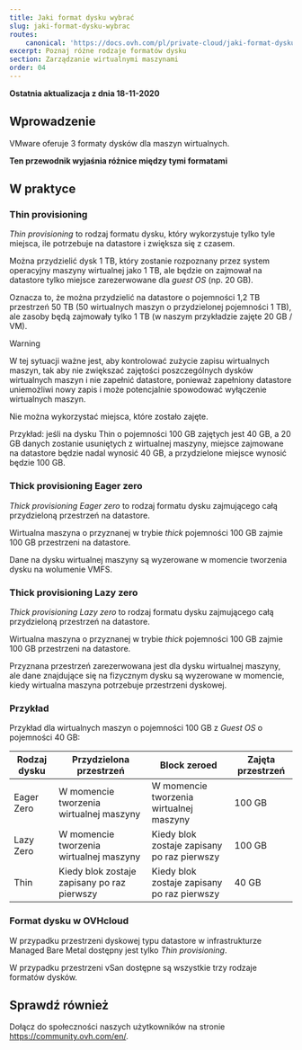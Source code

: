 ```yaml
---
title: Jaki format dysku wybrać
slug: jaki-format-dysku-wybrac
routes:
    canonical: 'https://docs.ovh.com/pl/private-cloud/jaki-format-dysku-wybrac/'
excerpt: Poznaj różne rodzaje formatów dysku
section: Zarządzanie wirtualnymi maszynami
order: 04
---
```


**Ostatnia aktualizacja z dnia 18-11-2020**

## Wprowadzenie

VMware oferuje 3 formaty dysków dla maszyn wirtualnych.

**Ten przewodnik wyjaśnia różnice między tymi formatami**

## W praktyce

### Thin provisioning

*Thin provisioning* to rodzaj formatu dysku, który wykorzystuje tylko tyle miejsca, ile potrzebuje na datastore i zwiększa się z czasem.

Można przydzielić dysk 1 TB, który zostanie rozpoznany przez system operacyjny maszyny wirtualnej jako 1 TB, ale będzie on zajmował na datastore tylko miejsce zarezerwowane dla *guest OS* (np. 20 GB). 

Oznacza to, że można przydzielić na datastore o pojemności 1,2 TB przestrzeń 50 TB (50 wirtualnych maszyn o przydzielonej pojemności 1 TB), ale zasoby będą zajmowały tylko 1 TB (w naszym przykładzie zajęte 20 GB / VM).

> [!warning]
>
> W tej sytuacji ważne jest, aby kontrolować zużycie zapisu wirtualnych maszyn, tak aby nie zwiększać zajętości poszczególnych dysków wirtualnych maszyn i nie zapełnić datastore, ponieważ
> zapełniony datastore uniemożliwi nowy zapis i może potencjalnie spowodować wyłączenie wirtualnych maszyn.
>

Nie można wykorzystać miejsca, które zostało zajęte. 

Przykład: jeśli na dysku Thin o pojemności 100 GB zajętych jest 40 GB, a 20 GB danych zostanie usuniętych z wirtualnej maszyny, miejsce zajmowane na datastore będzie nadal wynosić 40 GB, a przydzielone miejsce wynosić będzie 100 GB.


### Thick provisioning Eager zero

*Thick provisioning Eager zero* to rodzaj formatu dysku zajmującego całą przydzieloną przestrzeń na datastore. 

Wirtualna maszyna o przyznanej w trybie *thick* pojemności 100 GB zajmie 100 GB przestrzeni na datastore.

Dane na dysku wirtualnej maszyny są wyzerowane w momencie tworzenia dysku na wolumenie VMFS. 

### Thick provisioning Lazy zero

*Thick provisioning Lazy zero* to rodzaj formatu dysku zajmującego całą przydzieloną przestrzeń na datastore.

Wirtualna maszyna o przyznanej w trybie *thick* pojemności 100 GB zajmie 100 GB przestrzeni na datastore.

Przyznana przestrzeń zarezerwowana jest dla dysku wirtualnej maszyny, ale dane znajdujące się na fizycznym dysku są wyzerowane w momencie, kiedy wirtualna maszyna potrzebuje przestrzeni dyskowej. 

### Przykład

Przykład dla wirtualnych maszyn o pojemności 100 GB z *Guest OS* o pojemności 40 GB:


|Rodzaj dysku|Przydzielona przestrzeń|Block zeroed|Zajęta przestrzeń|
|---|---|---|---|
|Eager Zero|W momencie tworzenia wirtualnej maszyny|W momencie tworzenia wirtualnej maszyny|100 GB|
|Lazy Zero|W momencie tworzenia wirtualnej maszyny|Kiedy blok zostaje zapisany po raz pierwszy|100 GB|
|Thin|Kiedy blok zostaje zapisany po raz pierwszy|Kiedy blok zostaje zapisany po raz pierwszy|40 GB|

### Format dysku w OVHcloud

W przypadku przestrzeni dyskowej typu datastore w infrastrukturze Managed Bare Metal dostępny jest tylko *Thin provisioning*.

W przypadku przestrzeni vSan dostępne są wszystkie trzy rodzaje formatów dysków.

## Sprawdź również

Dołącz do społeczności naszych użytkowników na stronie <https://community.ovh.com/en/>.
